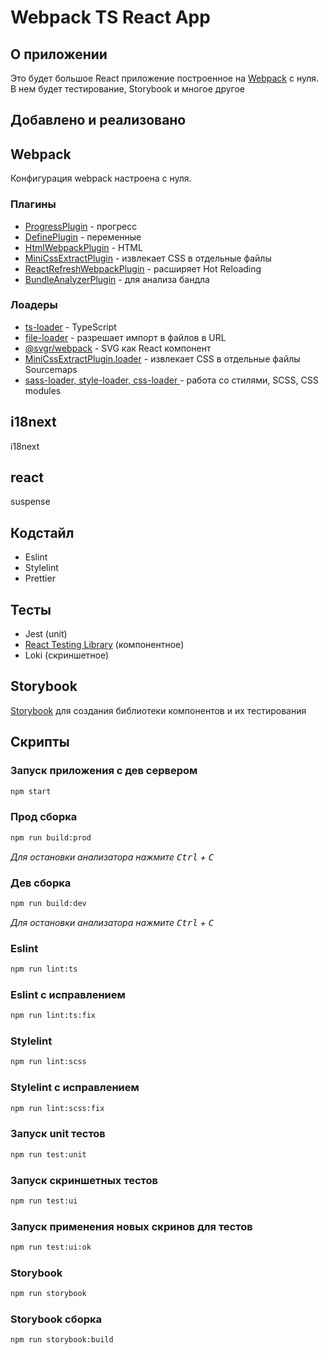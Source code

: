 # Webpack TS React App

## О приложении 
Это будет большое React приложение построенное на [Webpack](https://webpack.js.org/) с нуля. 
В нем будет тестирование, Storybook и многое другое

## Добавлено и реализовано

## Webpack
Конфигурация webpack настроена с нуля.
### Плагины
- [ProgressPlugin](https://webpack.js.org/plugins/progress-plugin/) - прогресс
- [DefinePlugin](https://webpack.js.org/plugins/define-plugin/) - переменные
- [HtmlWebpackPlugin](https://webpack.js.org/plugins/html-webpack-plugin/) - HTML
- [MiniCssExtractPlugin](https://webpack.js.org/plugins/mini-css-extract-plugin/) - извлекает CSS в отдельные файлы
- [ReactRefreshWebpackPlugin](https://github.com/pmmmwh/react-refresh-webpack-plugin) - расширяет Hot Reloading
- [BundleAnalyzerPlugin](https://github.com/webpack-contrib/webpack-bundle-analyzer) - для анализа бандла

### Лоадеры
- [ts-loader](https://webpack.js.org/guides/typescript/) - TypeScript
- [file-loader](https://v4.webpack.js.org/loaders/file-loader/) -  разрешает импорт в файлов в URL
- [@svgr/webpack](https://react-svgr.com/docs/webpack/) - SVG как React компонент
- [MiniCssExtractPlugin.loader](https://webpack.js.org/plugins/mini-css-extract-plugin/) - извлекает CSS в отдельные файлы Sourcemaps
- [sass-loader, style-loader, css-loader ](https://webpack.js.org/loaders/sass-loader/) - работа со стилями, SCSS, СSS modules

## i18next
i18next

## react
suspense

## Кодстайл
- Eslint
- Stylelint
- Prettier

## Тесты
- Jest (unit)
- [React Testing Library](https://testing-library.com/docs/react-testing-library/intro/) (компонентное)
- Loki (скриншетное)

## Storybook
[Storybook](https://storybook.js.org/) для создания библиотеки компонентов и их тестирования

## Скрипты
### Запуск приложения с дев сервером
```bash
npm start
```

### Прод сборка
```bash
npm run build:prod
```
_Для остановки анализатора нажмите <kbd>Ctrl</kbd> + <kbd>C</kbd>_

### Дев сборка
```bash
npm run build:dev
```
_Для остановки анализатора нажмите <kbd>Ctrl</kbd> + <kbd>C</kbd>_

### Eslint
```bash
npm run lint:ts
```
### Eslint с исправлением
```bash
npm run lint:ts:fix
```

### Stylelint
```bash
npm run lint:scss
```
### Stylelint с исправлением
```bash
npm run lint:scss:fix
```

### Запуск unit тестов
```bash
npm run test:unit
```

### Запуск скриншетных тестов
```bash
npm run test:ui
```

### Запуск применения новых скринов для тестов
```bash
npm run test:ui:ok
```

### Storybook
```bash
npm run storybook
```
### Storybook сборка
```bash
npm run storybook:build
```



